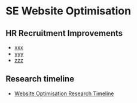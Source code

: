 # SE Website Optimisation

## HR Recruitment Improvements

- [xxx](zzz)
- [yyy](zzz)
- [zzz](zzz)


## Research timeline
- [Website Optimisation Research Timeline](#)

